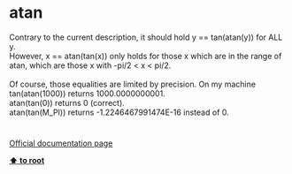 # atan




<div class="phpcode"><span class="html">
Contrary to the current description, it should hold y == tan(atan(y)) for ALL&#xA0; y.<br>However, x == atan(tan(x)) only holds for those x which are in the range of atan, which are those x with -pi/2 &lt; x &lt; pi/2.<br><br>Of course, those equalities are limited by precision. On my machine<br>tan(atan(1000)) returns 1000.0000000001.<br>atan(tan(0)) returns 0 (correct).<br>atan(tan(M_PI)) returns -1.2246467991474E-16 instead of 0.</span>
</div>
  

#

[Official documentation page](https://www.php.net/manual/en/function.atan.php)

**[⬆ to root](/)**